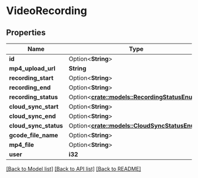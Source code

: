 # VideoRecording

## Properties

Name | Type | Description | Notes
------------ | ------------- | ------------- | -------------
**id** | Option<**String**> |  | [optional]
**mp4_upload_url** | **String** |  | [readonly]
**recording_start** | Option<**String**> |  | [optional]
**recording_end** | Option<**String**> |  | [optional]
**recording_status** | Option<[**crate::models::RecordingStatusEnum**](RecordingStatusEnum.md)> |  | [optional]
**cloud_sync_start** | Option<**String**> |  | [optional]
**cloud_sync_end** | Option<**String**> |  | [optional]
**cloud_sync_status** | Option<[**crate::models::CloudSyncStatusEnum**](CloudSyncStatusEnum.md)> |  | [optional]
**gcode_file_name** | Option<**String**> |  | [optional]
**mp4_file** | Option<**String**> |  | [optional]
**user** | **i32** |  | [readonly]

[[Back to Model list]](../README.md#documentation-for-models) [[Back to API list]](../README.md#documentation-for-api-endpoints) [[Back to README]](../README.md)


